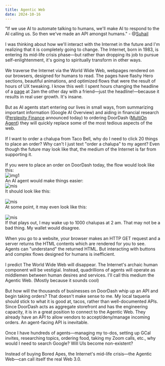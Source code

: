 ```yaml
---
title: Agentic Web
date: 2024-10-16
---
```

"If we use AI to automate talking to humans, we'll make AI to respond to the AI calling us. So then we've made an API amongst humans." - @[Suhail](https://x.com/suhail/status/1842238387534876847?s=46)\
\
I was thinking about how we'll interact with the Internet in the future and I'm realizing that it is completely going to change. The Internet, born in 1983, is entering its mid-life crisis phase—but rather than dropping its job to pursue self-enlightenment, it's going to spiritually transform in other ways.\
\
We traverse the Internet via the World Wide Web, webpages rendered on our browsers,  designed for humans to read. The pages have flashy Hero sections, beautiful animations, and optimized flows that were the result of hours of UX tweaking. I know this well: I spent hours changing the headline of a [page](https://coldcraft.ai/) at 2am the other day with a friend—just the headline!—because it results in real user growth. It's insane.\
\
But as AI agents start entering our lives in small ways, from summarizing important information (Google AI Overview) and aiding in financial research ([Perplexity Finance](https://x.com/AravSrinivas/status/1846289701822677441) announced today) to ordering DoorDash ([MultiOn Agent](https://www.youtube.com/watch?v=iVNgB9sRt78&ab_channel=MultiOn)) they will quickly replace some of the most tedious aspects of the web.\
\
If I want to order a chalupa from Taco Bell, why do I need to click 20 things to place an order? Why can't I just text "order a chalupa" to my agent? Even though the future may look like that, the medium of the Internet is far from supporting it.\
\
If you were to place an order on DoorDash today, the flow would look like this:\
![img1](https://github.com/user-attachments/assets/5421522d-02b4-4f1e-9abc-5b06007c7ff5)
\
An AI agent would make things easier:
\
![mis](https://github.com/user-attachments/assets/63de0927-c100-4305-8481-c98801628397)
\
It should look like this:\
\
![mis](https://github.com/user-attachments/assets/cdb8e64e-8451-4680-8763-5b725d2e0f8a)
\
At some point, it may even look like this:\
\
![mis](https://github.com/user-attachments/assets/6ce9cbcc-f886-4e4b-9679-b805e4dcb1c8)
\
If that plays out, I may wake up to 1000 chalupas at 2 am. That may not be a bad thing. My wallet would disagree.\
\
When you go to a website, your browser makes an HTTP GET request and a server returns the HTML contents which are rendered for you to see. Agents can "understand" the returned HTML. But interacting with buttons and complex flows designed for humans is inefficient.\
\
I predict The World Wide Web will disappear. The Internet's archaic human component will be vestigial. Instead, quadrillions of agents will operate as middlemen between human desires and services. I'll call this medium the Agentic Web. (Mostly because it sounds cool)\
\
But how will the thousands of businesses on DoorDash whip up an API and begin taking orders? That doesn't make sense to me. My local taqueria should stick to what it is good at, tacos, rather than well-documented APIs. Since DoorDash acts as aggregate storefront and has the engineering capacity, it is in a great position to connect to the Agentic Web. They already have an API to allow vendors to accept/deny/manage incoming orders. An agent-facing API is inevitable.\
\
Once I have hundreds of agents—managing my to-dos, setting up GCal invites, researching topics, ordering food, taking my Zoom calls, etc., why would I need to search Google? Will UIs become non-existent?\
\
Instead of buying Bored Apes, the Internet's mid-life crisis—the Agentic Web—can call itself the real Web 3.0.